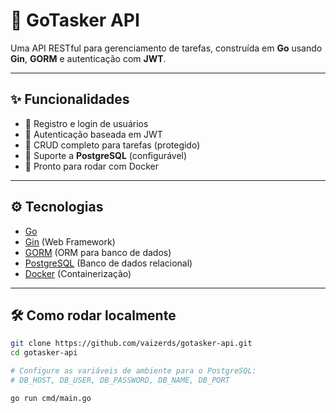 # 🚀 GoTasker API

Uma API RESTful para gerenciamento de tarefas, construída em **Go** usando **Gin**, **GORM** e autenticação com **JWT**.

---

## ✨ Funcionalidades

- 👤 Registro e login de usuários  
- 🔐 Autenticação baseada em JWT  
- 📝 CRUD completo para tarefas (protegido)  
- 🐘 Suporte a **PostgreSQL** (configurável)  
- 🐳 Pronto para rodar com Docker  

---

## ⚙️ Tecnologias

- [Go](https://golang.org/)  
- [Gin](https://github.com/gin-gonic/gin) (Web Framework)  
- [GORM](https://gorm.io/) (ORM para banco de dados)  
- [PostgreSQL](https://www.postgresql.org/) (Banco de dados relacional)  
- [Docker](https://www.docker.com/) (Containerização)  

---

## 🛠️ Como rodar localmente

```bash
git clone https://github.com/vaizerds/gotasker-api.git
cd gotasker-api

# Configure as variáveis de ambiente para o PostgreSQL:
# DB_HOST, DB_USER, DB_PASSWORD, DB_NAME, DB_PORT

go run cmd/main.go
